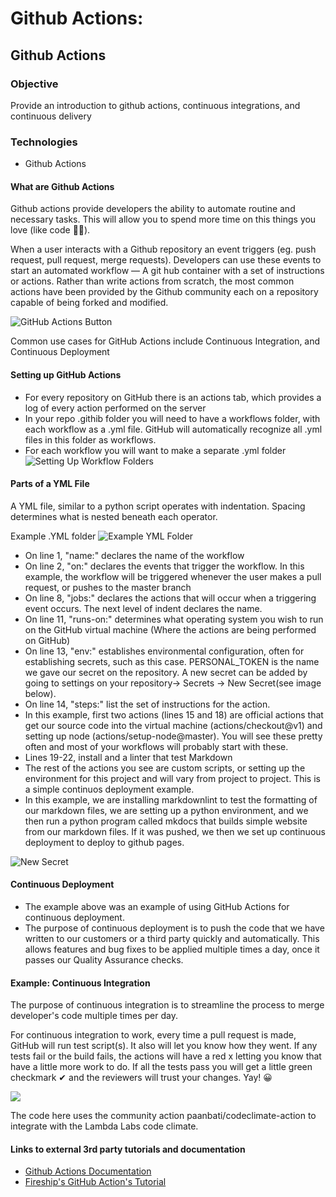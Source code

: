 # Github Actions:



## Github Actions

### Objective

Provide an introduction to github actions, continuous integrations, and continuous delivery

### Technologies

* Github Actions

#### What are Github Actions

Github actions provide developers the ability to automate routine and necessary tasks. This will allow you to spend more time on this things you love \(like code 👨‍💻\).

When a user interacts with a Github repository an event triggers \(eg. push request, pull request, merge requests\). Developers can use these events to start an automated workflow — A git hub container with a set of instructions or actions. Rather than write actions from scratch, the most common actions have been provided by the Github community each on a repository capable of being forked and modified.

![GitHub Actions Button](../.gitbook/assets/findingactions.png)

Common use cases for GitHub Actions include Continuous Integration, and Continuous Deployment

#### Setting up GitHub Actions

* For every repository on GitHub there is an actions tab, which provides a log of every action performed on the server
* In your repo .githib folder you will need to have a workflows folder, with each workflow as a .yml file. GitHub will automatically recognize all .yml files in this folder as workflows.
* For each workflow you will want to make a separate .yml folder ![Setting Up Workflow Folders](https://github.com/Lambda-School-Labs/gitbook-labs-guides/tree/1b9f095385cbf02520a451e3ea7ed75d8d417963/assets/images/github-actions/workflowFolder.png)

#### Parts of a YML File

A YML file, similar to a python script operates with indentation. Spacing determines what is nested beneath each operator.

Example .YML folder ![Example YML Folder](../.gitbook/assets/ymlexample.png)

* On line 1, "name:" declares the name of the workflow
* On line 2, "on:" declares the events that trigger the workflow. In this example, the workflow will be triggered whenever the user makes a pull request, or pushes to the master branch
* On line 8, "jobs:" declares the actions that will occur when a triggering event occurs. The next level of indent declares the name.
* On line 11, "runs-on:" determines what operating system you wish to run on the GitHub virtual machine \(Where the actions are being performed on GitHub\)
* On line 13, "env:" establishes environmental configuration, often for establishing secrets, such as this case. PERSONAL\_TOKEN is the name we gave our secret on the repository. A new secret can be added by going to settings on your repository-&gt; Secrets -&gt; New Secret\(see image below\).
* On line 14, "steps:" list the set of instructions for the action.
* In this example, first two actions \(lines 15 and 18\) are official actions that get our source code into the virtual machine \(actions/checkout@v1\) and setting up node \(actions/setup-node@master\). You will see these pretty often and most of your workflows will probably start with these.
* Lines 19-22, install and a linter that test Markdown
* The rest of the actions you see are custom scripts, or setting up the environment for this project and will vary from project to project. This is a simple continuos deployment example.
* In this example, we are installing markdownlint to test the formatting of our markdown files, we are setting up a python environment, and we then run a python program called mkdocs that builds simple website from our markdown files. If it was pushed, we then we set up continuous deployment to deploy to github pages.

![New Secret](../.gitbook/assets/newsecret.png)

#### Continuous Deployment

* The example above was an example of using GitHub Actions for continuous deployment.
* The purpose of continuous deployment is to push the code that we have written to our customers or a third party quickly and automatically. This allows features and bug fixes to be applied multiple times a day, once it passes our Quality Assurance checks.

#### Example: Continuous Integration

The purpose of continuous integration is to streamline the process to merge developer's code multiple times per day.

For continuous integration to work, every time a pull request is made, GitHub will run test script\(s\). It also will let you know how they went. If any tests fail or the build fails, the actions will have a red x letting you know that have a little more work to do. If all the tests pass you will get a little green checkmark ✔ and the reviewers will trust your changes. Yay! 😀

![](../.gitbook/assets/contintcodecov.png)

The code here uses the community action paanbati/codeclimate-action to integrate with the Lambda Labs code climate.

#### Links to external 3rd party tutorials and documentation

* [Github Actions Documentation](https://help.github.com/en/actions)
* [Fireship's GitHub Action's Tutorial](https://www.youtube.com/watch?v=eB0nUzAI7M8&t)

